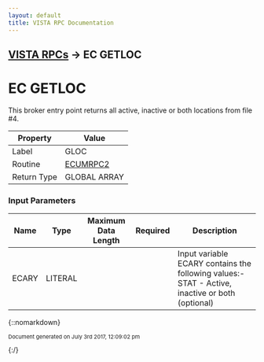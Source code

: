 ```yaml
---
layout: default
title: VISTA RPC Documentation
---
```


## [VISTA RPCs](TableOfContents) &#8594; EC GETLOC
# EC GETLOC

This broker entry point returns all active, inactive or both locations from file #4.

Property | Value
--- | ---
Label | GLOC
Routine | [ECUMRPC2](http://code.osehra.org/dox/Routine_ECUMRPC2_source.html)
Return Type | GLOBAL ARRAY


### Input Parameters

Name | Type | Maximum Data Length | Required | Description
--- | --- | --- | --- | ---
ECARY | LITERAL |  |  | Input variable ECARY contains the following values:-   STAT   - Active, inactive or both (optional)



{::nomarkdown} <br/><p style="font-size: 11px">Document generated on July 3rd 2017, 12:09:02 pm</p>{:/}